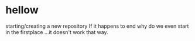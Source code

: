 # hellow
starting/creating a new repository
If it happens to end why do we even start in the firstplace ...it doesn't work that way.
